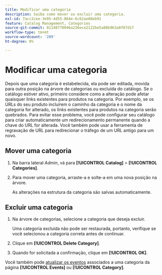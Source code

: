 ```yaml
---
title: Modificar uma categoria
description: Saiba como mover ou excluir uma categoria.
exl-id: 7acc2cee-3e95-4d55-864e-6c62ae08eb91
feature: Catalog Management, Categories
source-git-commit: 01148770946a236ece2122be5a88b963a0f07d1f
workflow-type: tm+mt
source-wordcount: '209'
ht-degree: 0%

---
```


# Modificar uma categoria

Depois que uma categoria é estabelecida, ela pode ser editada, movida para outra posição na árvore de categorias ou excluída do catálogo. Se o catálogo estiver ativo, primeiro considere como a alteração pode afetar quaisquer links existentes para produtos na categoria. Por exemplo, se os URLs do seu produto incluírem o caminho da categoria e o nome da categoria for alterado, os links existentes para produtos na categoria serão quebrados. Para evitar esse problema, você pode configurar seu catálogo para criar automaticamente um redirecionamento permanente quando a chave do URL for alterada. Você também pode usar a ferramenta de regravação de URL para redirecionar o tráfego de um URL antigo para um novo.

## Mover uma categoria

1. Na barra lateral _Admin_, vá para **[!UICONTROL Catalog]** > **[!UICONTROL Categories]**.

1. Para mover uma categoria, arraste-a e solte-a em uma nova posição na árvore.

   As alterações na estrutura da categoria são salvas automaticamente.

## Excluir uma categoria

1. Na árvore de categorias, selecione a categoria que deseja excluir.

   Uma categoria excluída não pode ser restaurada, portanto, verifique se você selecionou a categoria correta antes de continuar.

1. Clique em **[!UICONTROL Delete Category]**.

1. Quando for solicitada a confirmação, clique em **[!UICONTROL OK]**.

Você também pode [atualizar os eventos](../merchandising-promotions/event-create.md#create-and-update-events) associados a uma categoria da página **[!UICONTROL Events]** ou **[!UICONTROL Category]**.
